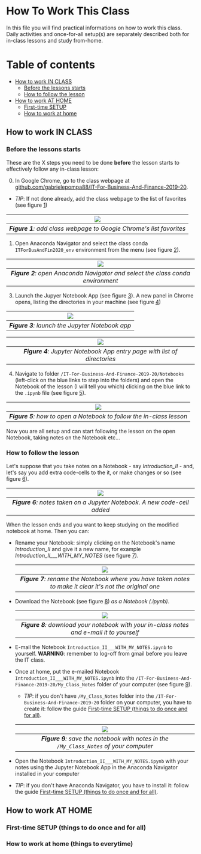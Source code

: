 # How To Work This Class 

In this file you will find practical informations on how to work this class. Daily activities and once-for-all setup(s) are separately described both for in-class lessons and study from-home.

# Table of contents
- [How to work IN CLASS](#class)
  - [Before the lessons starts](#before_class)
  - [How to follow the lesson](#during_class)
- [How to work AT HOME](#home)
  - [First-time SETUP](#home_setup)
  - [How to work at home](#wfh)

## How to work IN CLASS <a name="class"></a>

### Before the lessons starts <a name="before_class"></a>
These are the X steps you need to be done **before** the lesson starts to effectively follow any in-class lesson:

0. In Google Chrome, go to the class webpage at [github.com/gabrielepompa88/IT-For-Business-And-Finance-2019-20](https://github.com/gabrielepompa88/IT-For-Business-And-Finance-2019-20). 

  - *TIP*: If not done already, add the class webpage to the list of favorites (see figure [1](#add_bookmark))
    
  | ![](images/add_bookmark.PNG) <a name="add_bookmark"></a>| 
  |:--:| 
  | _**Figure 1**: add class webpage to Google Chrome's list favorites_ |
  
1. Open Anaconda Navigator and select the class conda `ITForBusAndFin2020_env` environment from the menu (see figure [2](#anaconda_nav_and_env)).

  | ![](images/anaconda_nav_and_env.PNG) <a name="anaconda_nav_and_env"></a>| 
  |:--:| 
  | _**Figure 2**: open Anaconda Navigator and select the class conda environment_ |

3. Launch the Jupyer Notebook App (see figure [3](#launch_jupyer_nb)). A new panel in Chrome opens, listing the directories in your machine (see figure [4](#dir_structure_machine))

  | ![](images/launch_jupyer_nb.PNG) <a name="launch_jupyer_nb"></a>| 
  |:--:| 
  | _**Figure 3**: launch the Jupyter Notebook app_ |

  | ![](images/dir_structure_machine.PNG) <a name="dir_structure_machine"></a>| 
  |:--:| 
  | _**Figure 4**: Jupyter Notebook App entry page with list of directories_ |

4. Navigate to folder `/IT-For-Business-And-Finance-2019-20/Notebooks` (left-click on the blue links to step into the folders) and open the Notebook of the lesson (I will tell you which) clicking on the blue link to the `.ipynb` file (see figure [5](#how_to_open_nb)). 

  | ![](images/how_to_open_nb.PNG) <a name="how_to_open_nb"></a>| 
  |:--:| 
  | _**Figure 5**: how to open a Notebook to follow the in-class lesson_ |

Now you are all setup and can start following the lesson on the open Notebook, taking notes on the Notebook etc...

### How to follow the lesson <a name="during_class"></a>
Let's suppose that you take notes on a Notebook - say _Introduction_II_ - and, let's say you add extra code-cells to the it, or make changes or so (see figure [6](#how_to_take_notes)).

  | ![](images/how_to_take_notes.PNG) <a name="how_to_take_notes"></a>| 
  |:--:| 
  | _**Figure 6**: notes taken on a Jupyter Notebook. A new code-cell added_ |

When the lesson ends and you want to keep studying on the modified notebook at home. Then you can: 

- Rename your Notebook: simply clicking on the Notebook's name  _Introduction_II_ and give it a new name,  for example _Introduction_II___WITH_MY_NOTES_ (see figure [7](#rename_nb)).

  | ![](images/rename_nb.PNG) <a name="rename_nb"></a>| 
  |:--:| 
  | _**Figure 7**: rename the Notebook where you have taken notes to make it clear it's not the original one_ |

- Download the Notebook (see figure [8](#download_as_nb)) _as a Notebook (.ipynb)_.

  | ![](images/download_as_nb.png) <a name="download_as_nb"></a>| 
  |:--:| 
  | _**Figure 8**: download your notebook with your in-class notes and e-mail it to yourself_ |
  
- E-mail the Notebook `Introduction_II___WITH_MY_NOTES.ipynb` to yourself. **WARNING**: remember to log-off from gmail before you leave the IT class.
  
- Once at home, put the e-mailed Notebook `Introduction_II___WITH_MY_NOTES.ipynb` into the `/IT-For-Business-And-Finance-2019-20/My_Class_Notes` folder of your computer (see figure [9](#nb_with_notes_saved)).

  - *TIP*: if you don't have `/My_Class_Notes` folder into the `/IT-For-Business-And-Finance-2019-20` folder on your computer, you have to create it: follow the guide [First-time SETUP (things to do once and for all)](#home_setup).

  | ![](images/nb_with_notes_saved.PNG) <a name="nb_with_notes_saved"></a>| 
  |:--:| 
  | _**Figure 9**: save the notebook with notes in the `/My_Class_Notes` of your computer_ |

- Open the Notebook `Introduction_II___WITH_MY_NOTES.ipynb` with your notes using the Jupyter Notebook App in the Anaconda Navigator installed in your computer

- *TIP*: if you don't have Anaconda Navigator, you have to install it: follow the guide [First-time SETUP (things to do once and for all)](#home_setup).

## How to work AT HOME <a name="home"></a>

### First-time SETUP (things to do once and for all) <a name="home_setup"></a>

### How to work at home (things to everytime) <a name="wfh"></a>

